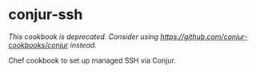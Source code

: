 # conjur-ssh
_This cookbook is deprecated. Consider using https://github.com/conjur-cookbooks/conjur instead._

Chef cookbook to set up managed SSH via Conjur.
